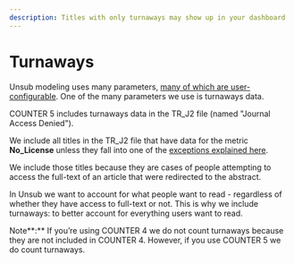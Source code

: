 ```yaml
---
description: Titles with only turnaways may show up in your dashboard
---
```


# Turnaways

Unsub modeling uses many parameters, [many of which are user-configurable](scenarios/scenario-parameters.md). One of the many parameters we use is turnaways data.

COUNTER 5 includes turnaways data in the TR\_J2 file (named "Journal Access Denied").

We include all titles in the TR\_J2 file that have data for the metric **No\_License** unless they fall into one of the [exceptions explained here](../troubleshooting/why-dont-i-see-a-certain-title-in-my-dashboard.md).

We include those titles because they are cases of people attempting to access the full-text of an article that were redirected to the abstract.

In Unsub we want to account for what people want to read - regardless of whether they have access to full-text or not. This is why we include turnaways: to better account for everything users want to read.

Note**:** If you’re using COUNTER 4 we do not count turnaways because they are not included in COUNTER 4. However, if you use COUNTER 5 we do count turnaways.
